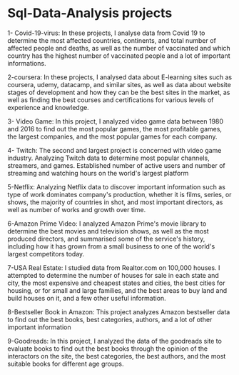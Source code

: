 # Sql-Data-Analysis projects

1- Covid-19-virus: In these projects, I analyse data from Covid 19 to determine the most affected countries, continents, and total number of affected people and deaths, as well as the number of vaccinated and which country has the highest number of vaccinated people and a lot of important informations.
<br />

2-coursera: In these projects, I analysed data about E-learning sites such as coursera, udemy, datacamp, and similar sites, as well as data about website stages of development and how they can be the best sites in the market, as well as finding the best courses and certifications for various levels of experience and knowledge.
<br />

3- Video Game: In this project, I analyzed video game data between 1980 and 2016 to find out the most popular games, the most profitable games, the largest companies, and the most popular games for each company.
<br />

4- Twitch:
The second and largest project is concerned with video game industry. 
Analyzing Twitch data to determine most popular channels, streamers, and games. Established number of active users and number of streaming and watching hours on the world's largest platform
<br />

5-Netflix: Analyzing Netflix data to discover important information such as type of work dominates company's production, whether it is films, series, or shows, the majority of countries in shot, and most important directors, as well as number of works and growth over time.
<br />

6-Amazon Prime Video: I analyzed Amazon Prime's movie library to determine the best movies and television shows, as well as the most produced directors, and summarised some of the service's history, including how it has grown from a small business to one of the world's largest competitors today.
<br />

7-USA Real Estate: I studied data from Realtor.com on 100,000 houses. I attempted to determine the number of houses for sale in each state and city, the most expensive and cheapest states and cities, the best cities for housing, or for small and large families, and the best areas to buy land and build houses on it, and a few other useful information.
<br />

8-Bestseller Book in Amazon: This project analyzes Amazon bestseller data to find out the best books, best categories, authors, and a lot of other important information
<br />

9-Goodreads: In this project, I analyzed the data of the goodreads site to evaluate books to find out the best books through the opinion of the interactors on the site, the best categories, the best authors, and the most suitable books for different age groups.
<br />



